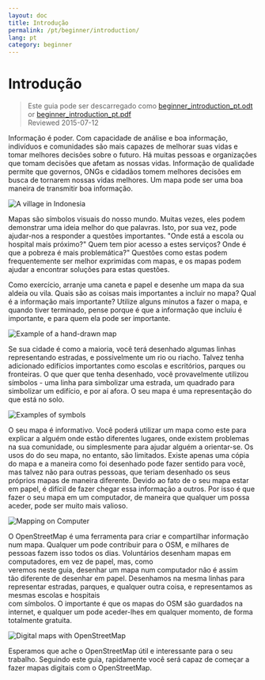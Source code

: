 ```yaml
---
layout: doc
title: Introdução
permalink: /pt/beginner/introduction/
lang: pt
category: beginner
---
```


Introdução
============

> Este guia pode ser descarregado como [beginner_introduction_pt.odt](/files/beginner_introduction_pt.odt) or [beginner_introduction_pt.pdf](/files/beginner_introduction_pt.pdf)  
> Reviewed 2015-07-12  

Informação é poder. Com capacidade de análise e boa 
informação, indivíduos e comunidades são mais capazes de melhorar 
suas vidas e tomar melhores decisões sobre o futuro. Há muitas 
pessoas e organizações que tomam decisões que afetam as nossas vidas. Informação 
de qualidade permite que governos, ONGs e cidadãos tomem melhores decisões 
em busca de tornarem nossas vidas melhores. Um mapa pode ser uma 
boa maneira de transmitir boa informação. 

![A village in Indonesia][]

Mapas são símbolos visuais do nosso mundo. Muitas vezes, eles podem 
demonstrar uma ideia melhor do que palavras. Isto, por sua vez, pode ajudar-nos
a responder a questões importantes. "Onde está a escola ou hospital mais próximo?" Quem
tem pior acesso a estes serviços? Onde é que a pobreza é
mais problemática?" Questões como estas podem frequentemente ser melhor exprimidas com mapas,
e os mapas podem ajudar a encontrar soluções para estas questões. 

Como exercício, arranje uma caneta e papel e desenhe um mapa da sua aldeia ou vila. Quais são
as coisas mais importantes a incluir no mapa? Qual é a informação
mais importante? Utilize alguns minutos a fazer o mapa, e quando tiver
terminado, pense porque é que a informação que incluíu é importante, e
para quem ela pode ser importante.

![Example of a hand-drawn map][]

Se sua cidade é como a maioria, você terá desenhado algumas linhas representando
estradas, e possivelmente um rio ou riacho. Talvez tenha adicionado edifícios importantes
como escolas e escritórios, parques ou fronteiras. O que quer que tenha desenhado,
você provavelmente utilizou símbolos - uma linha para simbolizar uma estrada, um quadrado
para simbolizar um edifício, e por aí afora. O seu mapa é uma representação do que está
no solo.

![Examples of symbols][]

O seu mapa é informativo. Você poderá utilizar um mapa como este para explicar a 
alguém onde estão diferentes lugares, onde existem problemas na sua 
comunidade, ou simplesmente para ajudar alguém a orientar-se. Os usos do 
do seu mapa, no entanto, são limitados. Existe apenas uma cópia do mapa e a 
maneira como foi desenhado pode fazer sentido para você, mas talvez não para outras pessoas, 
que teriam desenhado os seus próprios mapas de maneira diferente. Devido ao fato 
 de o seu mapa estar em papel, é difícil de fazer chegar essa informação a outros.
Por isso é que fazer o seu mapa em um computador, de maneira que qualquer um possa
aceder, pode ser muito mais valioso. 

![Mapping on Computer][]

O OpenStreetMap é uma ferramenta para criar e compartilhar informação num mapa. 
Qualquer um pode contribuir para o OSM, e milhares de pessoas fazem isso 
 todos os dias. Voluntários desenham mapas em computadores, em vez de papel, mas, como  
veremos neste guia, desenhar um mapa num computador não é assim  
tão diferente de desenhar em papel. Desenhamos na mesma linhas para representar estradas,
parques, e qualquer outra coisa, e representamos as mesmas escolas e hospitais  
com símbolos. O importante é que os mapas do OSM são guardados na 
internet, e qualquer um pode aceder-lhes em qualquer momento, de forma totalmente gratuita.

![Digital maps with OpenStreetMap][]

Esperamos que ache o OpenStreetMap útil e interessante para o seu 
trabalho. Seguindo este guia, rapidamente você será capaz de começar 
a fazer mapas digitais com o OpenStreetMap.


[A village in Indonesia]: /images/beginner/village-in-indonesia.png
[Example of a hand-drawn map]: /images/beginner/hand-drawn-map.png
[Examples of symbols]: /images/beginner/examples-of-symbols.png
[Mapping on Computer]: /images/beginner/mapping-on-computer.png
[Digital maps with OpenStreetMap]: /images/beginner/digital-maps-with-osm.png